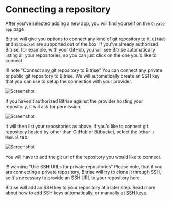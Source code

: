 # Connecting a repository

After you've selected adding a new app, you will find yourself on the `Create app` page.

Bitrise will give you options to connect any kind of git repository to it. `GitHub` and `Bitbucket` are supported out of the box. If you've already authorized Bitrise, for example, with your GitHub, you will see Bitrise automatically listing all your repositories, so you can just click on the one you'd like to connect.

!!! note "Connect any git repository to Bitrise" You can connect any private or public git repository to Bitrise. We will automatically create an SSH key that you can use to setup the connection with your provider.

![Screenshot](https://github.com/OrganizationDummy/devcenter/tree/acf5f40e38b6dcf6fe62e839a4c04acb31fdebd2/img/adding-a-new-app/connect-repo.png)

If you haven't authorized Bitrise against the provider hosting your repository, it will ask for permission.

![Screenshot](https://github.com/OrganizationDummy/devcenter/tree/acf5f40e38b6dcf6fe62e839a4c04acb31fdebd2/img/adding-a-new-app/authorize-at-provider.png)

It will then list your repositories as above. If you'd like to connect git repository hosted by other than GitHub or Bitbucket, select the `Other / Manual` tab.

![Screenshot](https://github.com/OrganizationDummy/devcenter/tree/acf5f40e38b6dcf6fe62e839a4c04acb31fdebd2/img/adding-a-new-app/add-other-repo.png)

You will have to add the git url of the repository you would like to connect.

!!! warning "Use SSH URLs for private repositories" Please note, that if you are connecting a private repository, Bitrise will try to clone it through SSH, so it's necessary to provide an SSH URL to your repository here.

Bitrise will add an SSH key to your repository at a later step. Read more about how to add SSH keys automatically, or manually at [SSH keys](https://github.com/OrganizationDummy/devcenter/tree/acf5f40e38b6dcf6fe62e839a4c04acb31fdebd2/adding-a-new-app/setting-up-ssh-keys/README.md).


